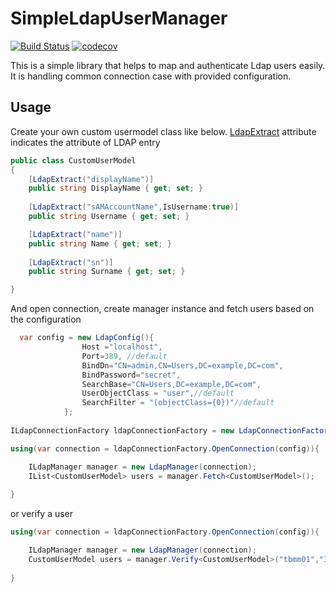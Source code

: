 # SimpleLdapUserManager

[![Build Status](https://travis-ci.org/ozanerturk/LdapUserManager.svg?branch=master)](https://travis-ci.org/ozanerturk/LdapUserManager)
[![codecov](https://codecov.io/gh/ozanerturk/LdapUserManager/branch/master/graph/badge.svg)](https://codecov.io/gh/ozanerturk/LdapUserManager)

This is a simple library that helps to map and authenticate Ldap users easily. It is handling common connection case with provided configuration.





## Usage

Create your own custom usermodel class like below. [LdapExtract](LdapUserManager/Attribute/LdapExtractAttribute.cs) attribute indicates the attribute of LDAP entry
```csharp
public class CustomUserModel
{
    [LdapExtract("displayName")]
    public string DisplayName { get; set; }
    
    [LdapExtract("sAMAccountName",IsUsername:true)]
    public string Username { get; set; }

    [LdapExtract("name")]
    public string Name { get; set; }
    
    [LdapExtract("sn")]
    public string Surname { get; set; }

}
```

And open connection, create manager instance and fetch users based on the configuration

```csharp
  var config = new LdapConfig(){
                Host ="localhost",
                Port=389, //default
                BindDn="CN=admin,CN=Users,DC=example,DC=com",
                BindPassword="secret",
                SearchBase="CN=Users,DC=example,DC=com",
                UserObjectClass = "user",//default
                SearchFilter = "(objectClass={0})"//default
            };
            
ILdapConnectionFactory ldapConnectionFactory = new LdapConnectionFactory();

using(var connection = ldapConnectionFactory.OpenConnection(config)){

    ILdapManager manager = new LdapManager(connection);
    IList<CustomUserModel> users = manager.Fetch<CustomUserModel>();
    
}
```

or verify a user

```csharp
using(var connection = ldapConnectionFactory.OpenConnection(config)){

    ILdapManager manager = new LdapManager(connection);
    CustomUserModel users = manager.Verify<CustomUserModel>("tbmm01","33301");
    
}
```


